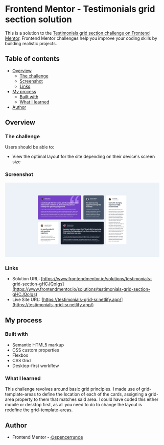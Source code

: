 # Frontend Mentor - Testimonials grid section solution

This is a solution to the [Testimonials grid section challenge on Frontend Mentor](https://www.frontendmentor.io/challenges/testimonials-grid-section-Nnw6J7Un7). Frontend Mentor challenges help you improve your coding skills by building realistic projects.

## Table of contents

- [Overview](#overview)
  - [The challenge](#the-challenge)
  - [Screenshot](#screenshot)
  - [Links](#links)
- [My process](#my-process)
  - [Built with](#built-with)
  - [What I learned](#what-i-learned)
- [Author](#author)

## Overview

### The challenge

Users should be able to:

- View the optimal layout for the site depending on their device's screen size

### Screenshot

![](./screenshot.png)

### Links

- Solution URL: [https://www.frontendmentor.io/solutions/testimonials-grid-section-gHCJQoIgs](https://www.frontendmentor.io/solutions/testimonials-grid-section-gHCJQoIgs)
- Live Site URL: [https://testimonials-grid-sr.netlify.app/](https://testimonials-grid-sr.netlify.app/)

## My process

### Built with

- Semantic HTML5 markup
- CSS custom properties
- Flexbox
- CSS Grid
- Desktop-first workflow

### What I learned

This challenge revolves around basic grid principles. I made use of grid-template-areas to define the location of each of the cards, assigning a grid-area property to them that matches said area. I could have coded this either mobile or desktop first, as all you need to do to change the layout is redefine the grid-template-areas.

## Author

- Frontend Mentor - [@spencerrunde](https://www.frontendmentor.io/profile/spencerrunde)
